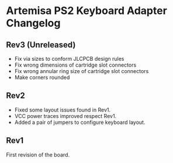 # Artemisa PS2 Keyboard Adapter Changelog

## Rev3 (Unreleased)

- Fix via sizes to conform JLCPCB design rules
- Fix wrong dimensions of cartridge slot connectors
- Fix wrong annular ring size of cartridge slot connectors
- Make corners rounded

## Rev2

- Fixed some layout issues found in Rev1.
- VCC power traces improved respect Rev1.
- Added a pair of jumpers to configure keyboard layout.

## Rev1

First revision of the board.
